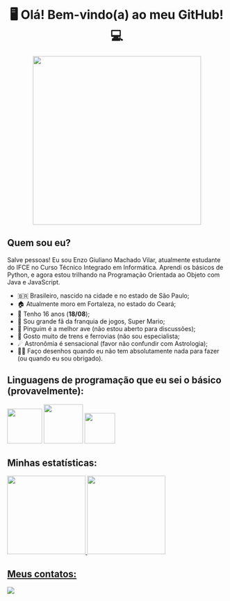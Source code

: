<h1 align="center"> 🖥 Olá! Bem-vindo(a) ao meu GitHub! 💻 </h1>

<div align="center">
<img src="https://user-images.githubusercontent.com/125034964/232810243-0665b211-a558-4ffc-9b1e-c0465978be9a.png" width="387px" />
</div>


## Quem sou eu?
Salve pessoas! Eu sou Enzo Giuliano Machado Vilar, atualmente estudante do IFCE no Curso Técnico Integrado em Informática. Aprendi os básicos de Python, e agora estou trilhando na Programação Orientada ao Objeto com Java e JavaScript.

- :brazil: Brasileiro, nascido na cidade e no estado de São Paulo;
- 🏠 Atualmente moro em Fortaleza, no estado do Ceará;
- 🎂 Tenho 16 anos (**18/08**);
- 🍄 Sou grande fã da franquia de jogos, Super Mario;
- 🐧 Pinguim é a melhor ave (não estou aberto para discussões);
- 🚂 Gosto muito de trens e ferrovias (não sou especialista;
- ☄ Astronômia é sensacional (favor não confundir com Astrologia);
- 👨‍🎨 Faço desenhos quando eu não tem absolutamente nada para fazer (ou quando eu sou obrigado).


## Linguagens de programação que eu sei o básico (provavelmente):
<img src="https://cdn.jsdelivr.net/gh/devicons/devicon/icons/python/python-original-wordmark.svg" width="80" height="80"/> <img src="https://cdn.jsdelivr.net/gh/devicons/devicon/icons/java/java-original-wordmark.svg" width="90" height="90" /> <img src="https://cdn.jsdelivr.net/gh/devicons/devicon/icons/javascript/javascript-original.svg" width="70" height="70" />

## Minhas estatísticas:
<div>
<a href="https://github.com/Enzo-Giuliano">
<img height="180em" src="https://github-readme-stats.vercel.app/api/top-langs/?username=Enzo-Giuliano&layout=compact&langs_count=7&theme=dracula"/> <img height="180em" src="https://github-readme-stats.vercel.app/api?username=Enzo-Giuliano&show_icons=true&theme=dracula&include_all_commits=true&count_private=true"/>
</div>          
          
## Meus contatos:
<div>
<a href = "mailto:enzo.vilar46@aluno.ifce.edu.br"><img src="https://img.shields.io/badge/Gmail-D14836?style=for-the-badge&logo=gmail&logoColor=white" target="_blank"></a>
